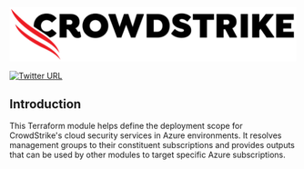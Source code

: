 ![CrowdStrike Deployment Scope terraform module](https://raw.githubusercontent.com/CrowdStrike/falconpy/main/docs/asset/cs-logo.png)

[![Twitter URL](https://img.shields.io/twitter/url?label=Follow%20%40CrowdStrike&style=social&url=https%3A%2F%2Ftwitter.com%2FCrowdStrike)](https://twitter.com/CrowdStrike)

## Introduction

This Terraform module helps define the deployment scope for CrowdStrike's cloud security services in Azure environments. It resolves management groups to their constituent subscriptions and provides outputs that can be used by other modules to target specific Azure subscriptions.

